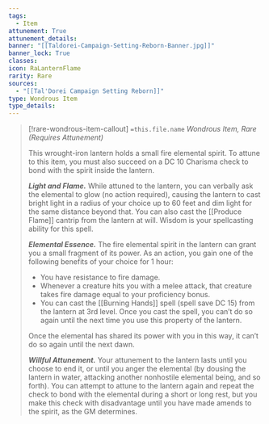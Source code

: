 ```yaml
---
tags:
  - Item
attunement: True
attunement_details: 
banner: "[[Taldorei-Campaign-Setting-Reborn-Banner.jpg]]"
banner_lock: True
classes:
icon: RaLanternFlame
rarity: Rare
sources:
  - "[[Tal'Dorei Campaign Setting Reborn]]"
type: Wondrous Item
type_details: 
---
```

>[!rare-wondrous-item-callout] `=this.file.name`
>*Wondrous Item, Rare (Requires Attunement)*
>
>This wrought-iron lantern holds a small fire elemental spirit. To attune to this item, you must also succeed on a DC 10 Charisma check to bond with the spirit inside the lantern.
>
>***Light and Flame.*** While attuned to the lantern, you can verbally ask the elemental to glow (no action required), causing the lantern to cast bright light in a radius of your choice up to 60 feet and dim light for the same distance beyond that. You can also cast the [[Produce Flame]] cantrip from the lantern at will. Wisdom is your spellcasting ability for this spell.
>
>***Elemental Essence.*** The fire elemental spirit in the lantern can grant you a small fragment of its power. As an action, you gain one of the following benefits of your choice for 1 hour:
>
>* You have resistance to fire damage.
>* Whenever a creature hits you with a melee attack, that creature takes fire damage equal to your proficiency bonus.
>* You can cast the [[Burning Hands]] spell (spell save DC 15) from the lantern at 3rd level. Once you cast the spell, you can’t do so again until the next time you use this property of the lantern.
>
>Once the elemental has shared its power with you in this way, it can’t do so again until the next dawn.
>
>***Willful Attunement.*** Your attunement to the lantern lasts until you choose to end it, or until you anger the elemental (by dousing the lantern in water, attacking another nonhostile elemental being, and so forth). You can attempt to attune to the lantern again and repeat the check to bond with the elemental during a short or long rest, but you make this check with disadvantage until you have made amends to the spirit, as the GM determines.
>
>
